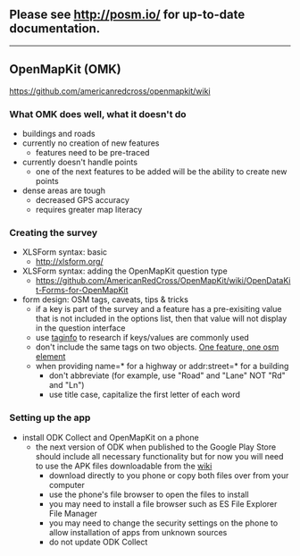 ## Please see http://posm.io/ for up-to-date documentation.

------

## OpenMapKit (OMK)

https://github.com/americanredcross/openmapkit/wiki

### What OMK does well, what it doesn't do
- buildings and roads
- currently no creation of new features
  - features need to be pre-traced
- currently doesn't handle points
  - one of the next features to be added will be the ability to create new points
- dense areas are tough
  - decreased GPS accuracy
  - requires greater map literacy


### Creating the survey
- XLSForm syntax: basic
  - http://xlsform.org/
- XLSForm syntax: adding the OpenMapKit question type
  - https://github.com/AmericanRedCross/OpenMapKit/wiki/OpenDataKit-Forms-for-OpenMapKit
- form design: OSM tags, caveats, tips & tricks
  - if a key is part of the survey and a feature has a pre-exisiting value that is not included in the options list, then that value will not display in the question interface
  - use [taginfo](https://taginfo.openstreetmap.org) to research if keys/values are commonly used
  - don't include the same tags on two objects. [One feature, one osm element](http://wiki.openstreetmap.org/wiki/One_feature,_one_OSM_element)
  - when providing name=* for a highway or addr:street=* for a building
    - don't abbreviate (for example, use "Road" and "Lane" NOT "Rd" and "Ln")
    - use title case, capitalize the first letter of each word

### Setting up the app
- install ODK Collect and OpenMapKit on a phone
  - the next version of ODK when published to the Google Play Store should include all necessary functionality but for now you will need to use the APK files downloadable from the [wiki](https://github.com/AmericanRedCross/OpenMapKit/wiki/Downloads)
    - download directly to you phone or copy both files over from your computer
    - use the phone's file browser to open the files to install
    - you may need to install a file browser such as ES File Explorer File Manager
    - you may need to change the security settings on the phone to allow installation of apps from unknown sources
    - do not update ODK Collect
